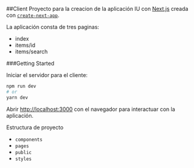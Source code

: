 ##Client
Proyecto para la creacion de la aplicación IU con [Next.js](https://nextjs.org/) creada con [`create-next-app`](https://github.com/vercel/next.js/tree/canary/packages/create-next-app).

La aplicación consta de tres paginas:
 - index
 - items/id
 - items/search

###Getting Started

Iniciar el servidor para el cliente:

```bash
npm run dev
# or
yarn dev
```

Abrir [http://localhost:3000](http://localhost:3000) con el navegador para interactuar con la aplicación.

Estructura de proyecto

- `components`
- `pages`
- `public`
- `styles`
